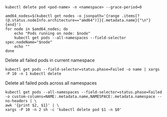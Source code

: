 ```shell
kubectl delete pod <pod-name> -n <namespace> --grace-period=0
```

```shell
amd64_nodes=$(kubectl get nodes -o jsonpath='{range .items[?(@.status.nodeInfo.architecture=="amd64")]}{.metadata.name}{"\n"}{end}')
for node in $amd64_nodes; do
    echo "Pods running on node: $node"
    kubectl get pods --all-namespaces --field-selector spec.nodeName="$node"
    echo ""
done
```

Delete all failed pods in current namespace
```shell
kubectl get pods --field-selector=status.phase=Failed -o name | xargs -P 10 -n 1 kubectl delete
```


Delete all failed pods across all namespaces
```shell
kubectl get pods --all-namespaces --field-selector=status.phase=Failed -o custom-columns=NAME:.metadata.name,NAMESPACE:.metadata.namespace --no-headers | \
awk '{print $2, $1}' | \
xargs -P 10 -n 2 sh -c 'kubectl delete pod $1 -n $0'
```
